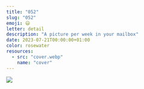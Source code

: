 ```yaml
---
title: "052"
slug: "052"
emoji: 😃
letter: detail
description: "A picture per week in your mailbox"
date: 2023-07-21T00:00:00+01:00
color: rosewater
resources:
  - src: "cover.webp"
    name: "cover"
---
```

![](cover)
